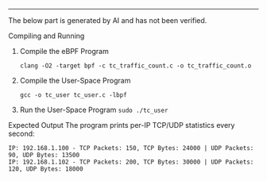 
---
The below part is generated by AI and has not been verified.


Compiling and Running
1. Compile the eBPF Program
    ```
    clang -O2 -target bpf -c tc_traffic_count.c -o tc_traffic_count.o
    ```
2.  Compile the User-Space Program

    ```
    gcc -o tc_user tc_user.c -lbpf
    ```
3. Run the User-Space Program
   `sudo ./tc_user`

Expected Output
The program prints per-IP TCP/UDP statistics every second:

```
IP: 192.168.1.100 - TCP Packets: 150, TCP Bytes: 24000 | UDP Packets: 90, UDP Bytes: 13500
IP: 192.168.1.102 - TCP Packets: 200, TCP Bytes: 30000 | UDP Packets: 120, UDP Bytes: 18000
```
